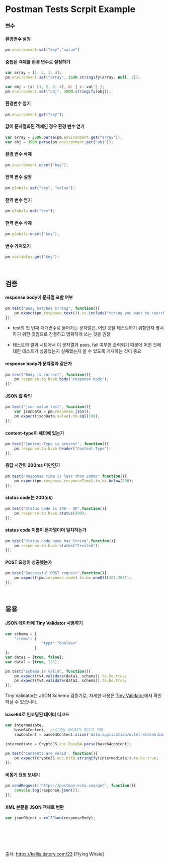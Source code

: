# Postman Tests Scrpit Example

### 변수

#### 환경변수 설정

```javascript
pm.environment.set("key","value") 
```

#### 중첩된 객체를 환경 변수로 설정하기

```javascript
var array = [1, 2, 3, 4];
pm.environment.set("array", JSON.stringify(array, null, 2));
  
var obj = {a: [1, 2, 3, 4], b: { c: val'} };
pm.environment.set("obj", JSON.stringify(obj)); 
```

#### 환경변수 얻기

```javascript
pm.environment.get("key"); 
```

#### 값이 문자열화된 객체인 경우 환경 변수 얻기

```javascript
var array = JSON.parse(pm.environment.get("array"));
var obj = JSON.parse(pm.environment.get("obj")); 
```

#### 환경 변수 삭제

```javascript
pm.environment.unset("key"); 
```

#### 전역 변수 설정

```javascript
pm.globals.set("key", "value");
```

#### 전역 변수 얻기

```javascript
pm.globals.get("key"); 
```

#### 전역 변수 삭제

```javascript
pm.globals.unset("key"); 
```

#### 변수 가져오기

```javascript
pm.variables.get("key");
```

<br>

## 검증

#### response body에 문자열 포함 여부

```javascript
pm.test("Body matches string", function(){
    pm.expect(pm.response.text()).to.include("string you want to search");
}); 
```

*  test의 첫 번째 매개변수로 들어가는 문자열은, 어떤 것을 테스트하기 위함인지 명시하기 위한 것임으로 간결하고 명확하게 쓰는 것을 권장

* 테스트의 결과 시트에서 이 문자열과 pass, fail 여부만 출력되기 때문에 어떤 것에 대한 테스트가 성공했는지 실패했는지 알 수 있도록 기재하는 것이 중요


#### response body가 문자열과 같은가

```javascript
pm.test("Body is correct", function(){
    pm.response.to.have.body("response body");
});
```

#### JSON 값 확인

```javascript
pm.test("json value test", function(){
    var jsonData = pm.response.json();
    pm.expect(jsonData.value).to.eql(100);
}); 
```

#### content-type이 헤더에 있는가

```javascript
pm.test("Content-Type is present", function(){
    pm.response.to.have.header("Content-Type");
});
```

#### 응답 시간이 200ms 미만인가

```javascript
pm.test("Response time is less than 200ms",function(){
    pm.expect(pm.response.responseTime).to.be.below(200);
}); 
```

#### status code는 200(ok)

```javascript
pm.test("Status code is 200 - OK",function(){
    pm.response.to.have.status(200);
});
```

#### status code 이름이 문자열이며 일치하는가

```javascript
pm.test("Status code name has String",function(){
    pm.response.to.have.status("Created");
});
```

#### POST 요청이 성공했는가

```javascript
pm.test("Successful POST request",function(){
    pm.expectI(pm.response.code).to.be.oneOf([201,202]);
});
```

<br>

## 응용

#### JSON 데이터에 Tiny Validator 사용하기

```javascript
var schema = {
    "items": {
                "type":"boolean"
             }
};
var data1 = [true, false];
var data2 = [true, 123];
  
pm.test("Schema is valid", function(){
    pm.expect(tv4.validate(data1, schema)).to.be.true;
    pm.expect(tv4.validate(data2, schema)).to.be.true;
});
```

Tiny Validator는 JSON Schema 검증기로, 자세한 내용은 [Tiny Validator](https://github.com/geraintluff/tv4)에서 확인하실 수 있습니다. 

####  base64로 인코딩된 데이터 디코드

```javascript
var intermediate,
    base64Content,  //인코딩 데이터가 있다고 가정
    rawContent = base64Content.slice('data:application/octet-stream;base64,'.length);
  
intermediate = CryptoJS.enc.Base64.parse(base64content);
  
pm.test('Contents are valid', function(){
    pm.expect(CryptoJS.enc.Utf8.stringify(intermediate)).to.be.true;
}); 
```

#### 비동기 요청 보내기

```javascript
pm.sendRequest('https://postman-echo.com/get', function(){
    console.log(response.json());
}); 
```

#### XML 본문을 JSON 객체로 변환

```javascript
var jsonObject = xml2Json(responseBody); 
```

<br>

<br>

<br>

<br>

출처: https://kellis.tistory.com/23 [Flying Whale]